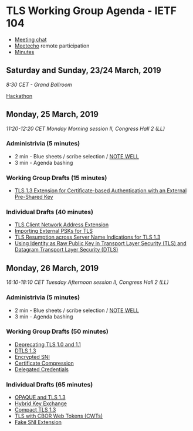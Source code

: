 # TLS Working Group Agenda - IETF 104

* [Meeting chat](xmpp:tls@jabber.ietf.org?join)
* [Meetecho](http://www.meetecho.com/ietf104/tls) remote participation
* [Minutes](http://etherpad.tools.ietf.org:9000/p/notes-ietf-104-tls)

## Saturday and Sunday, 23/24 March, 2019

*8:30 CET - Grand Ballroom*

[Hackathon](https://trac.ietf.org/trac/ietf/meeting/wiki/104hackathon)

## Monday, 25 March, 2019

*11:20-12:20 CET Monday Morning session II, Congress Hall 2 (LL)*

### Administrivia (5 minutes)

* 2 min - Blue sheets / scribe selection / [NOTE WELL](https://www.ietf.org/about/note-well.html)
* 3 min - Agenda bashing

### Working Group Drafts (15 minutes)

- [TLS 1.3 Extension for Certificate-based Authentication with an External Pre-Shared Key](https://datatracker.ietf.org/doc/draft-ietf-tls-tls13-cert-with-extern-psk/)

### Individual Drafts (40 minutes)

- [TLS Client Network Address Extension](https://datatracker.ietf.org/doc/draft-kinnear-tls-client-net-address/)
- [Importing External PSKs for TLS](https://datatracker.ietf.org/doc/draft-wood-tls-external-psk-importer/)
- [TLS Resumption across Server Name Indications for TLS 1.3](https://datatracker.ietf.org/doc/draft-sy-tls-resumption-group/)
- [Using Identity as Raw Public Key in Transport Layer Security (TLS) and Datagram Transport Layer Security (DTLS)](https://datatracker.ietf.org/doc/draft-wang-tls-raw-public-key-with-ibc/)

## Monday, 26 March, 2019

*16:10-18:10 CET Tuesday Afternoon session II, Congress Hall 2 (LL)*

### Administrivia (5 minutes)

* 2 min - Blue sheets / scribe selection / [NOTE WELL](https://www.ietf.org/about/note-well.html)
* 3 min - Agenda bashing

### Working Group Drafts (50 minutes)

- [Deprecating TLS 1.0 and 1.1](https://datatracker.ietf.org/doc/draft-ietf-tls-oldversions-deprecate/)
- [DTLS 1.3](https://datatracker.ietf.org/doc/draft-ietf-tls-dtls13/)
- [Encrypted SNI](https://datatracker.ietf.org/doc/draft-ietf-tls-esni/)
- [Certificate Compression](https://datatracker.ietf.org/doc/draft-ietf-tls-certificate-compression/)
- [Delegated Credentials](https://datatracker.ietf.org/doc/draft-ietf-tls-subcerts/)

### Individual Drafts (65 minutes)

- [OPAQUE and TLS 1.3](https://datatracker.ietf.org/doc/draft-sullivan-tls-opaque/)
- [Hybrid Key Exchange](https://datatracker.ietf.org/doc/draft-stebila-tls-hybrid-design/)
- [Compact TLS 1.3](https://datatracker.ietf.org/doc/draft-rescorla-tls-ctls/)
- [TLS with CBOR Web Tokens (CWTs)](https://datatracker.ietf.org/doc/draft-tschofenig-tls-cwt/)
- [Fake SNI Extension](https://datatracker.ietf.org/doc/draft-belyavskiy-fakesni/)

